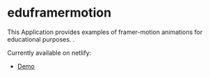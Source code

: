 # eduframermotion

This Application provides examples of framer-motion animations for educational purposes. .

Currently available on netlify:

- [Demo](https://framer-motion-banner.netlify.app/secondexample) 

